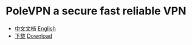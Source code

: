 # PoleVPN a secure fast reliable VPN

* [中文文档](https://www.polevpn.com/docs) [English](https://www.polevpn.com/docs)
* [下载](https://www.polevpn.com/index-zh.html#download) [Download](https://www.polevpn.com/index.html#download)
